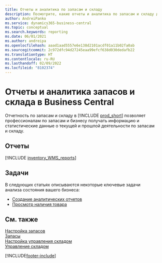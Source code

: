 ```yaml
---
title: Отчеты и аналитика по запасам и складу
description: Посмотрите, какие отчеты и аналитика по запасам и складу доступны в стандартной версии Business Central, чтобы вы могли отслеживать свой бизнес.
author: AndreiPanko
ms.service: dynamics365-business-central
ms.topic: conceptual
ms.search.keywords: reporting
ms.date: 06/01/2021
ms.author: andreipa
ms.openlocfilehash: aaad1aad5557e6e138d2101acdf01a11b02fa0ab
ms.sourcegitcommit: 2c972dfc94d27245eaa99efcf638d030dedafb22
ms.translationtype: HT
ms.contentlocale: ru-RU
ms.lasthandoff: 02/09/2022
ms.locfileid: "8102374"
---
```

# <a name="inventory-and-warehouse-reports-and-analytics-in-business-central"></a>Отчеты и аналитика запасов и склада в Business Central

Отчетность по запасам и складу в [!INCLUDE [prod_short](includes/prod_short.md)] позволяет профессионалам по запасам и бизнесу получать информацию и статистические данные о текущей и прошлой деятельности по запасам и складу.  

## <a name="reports"></a>Отчеты
[!INCLUDE [inventory_WMS_reports](includes/inventory-WMS-reports-include.md)]


## <a name="tasks"></a>Задачи

В следующих статьях описываются некоторые ключевые задачи анализа состояния вашего бизнеса:

* [Создание аналитических отчетов](bi-how-create-analysis-views-reports.md)  
* [Просмотр наличия товара](inventory-how-availability-overview.md)


## <a name="see-also"></a>См. также

[Настройка запасов](inventory-setup-inventory.md)  
[Запасы](inventory-manage-inventory.md)  
[Настройка управления складом](warehouse-setup-warehouse.md)  
[Управление складом](warehouse-manage-warehouse.md)  

[!INCLUDE[footer-include](includes/footer-banner.md)]
